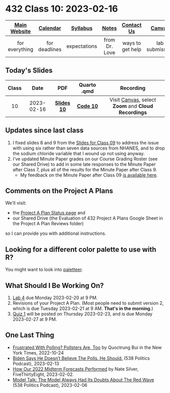 # 432 Class 10: 2023-02-16

[Main Website](https://thomaselove.github.io/432-2023/) | [Calendar](https://thomaselove.github.io/432-2023/calendar.html) | [Syllabus](https://thomaselove.github.io/432-syllabus-2023/) | [Notes](https://thomaselove.github.io/432-notes/) | [Contact Us](https://thomaselove.github.io/432-2023/contact.html) | [Canvas](https://canvas.case.edu) | [Data and Code](https://github.com/THOMASELOVE/432-data) | [Sources](https://github.com/THOMASELOVE/432-classes-2023/tree/main/sources)
:-----------: | :--------------: | :----------: | :---------: | :-------------: | :-----------: | :------------: |:------:
for everything | for deadlines | expectations | from Dr. Love | ways to get help | lab submission | for downloads | to read

## Today's Slides

Class | Date | PDF | Quarto .qmd | Recording
:---: | :--------: | :------: | :------: | :-------------:
10 | 2023-02-16 | **[Slides 10](https://github.com/THOMASELOVE/432-slides-2023/blob/main/slides10.pdf)** | **[Code 10](https://github.com/THOMASELOVE/432-slides-2023/blob/main/slides10.qmd)** | Visit [Canvas](https://canvas.case.edu/), select **Zoom** and **Cloud Recordings**

## Updates since last class

1. I fixed slides 8 and 9 from the [Slides for Class 09](https://github.com/THOMASELOVE/432-classes-2023/blob/main/class09) to address the issue with using six rather than seven data sources from NHANES, and to drop the sodium chloride variable that I wound up not using anyway.
2. I've updated Minute Paper grades on our Course Grading Roster (see our Shared Drive) to add in some late responses to the Minute Paper after Class 7, plus all of the results for the Minute Paper after Class 9.
    - My feedback on the Minute Paper after Class 09 [is available here](min-09-feedback.pdf).

## Comments on the Project A Plans

We'll visit:
- the [Project A Plan Status page](https://github.com/THOMASELOVE/432-classes-2023/blob/main/projectA/plans.md) and 
- our Shared Drive (the Evaluation of 432 Project A Plans Google Sheet in the Project A Plan Reviews folder)

so I can provide you with additional instructions.

## Looking for a different color palette to use with R?

You might want to look into [paletteer](https://github.com/EmilHvitfeldt/paletteer).

## What Should I Be Working On?

1. [Lab 4](https://thomaselove.github.io/432-2023/lab4.html) due Monday 2023-02-20 at 9 PM.
2. Revisions of your Project A Plan. (Most people need to submit version 2, which is due Tuesday 2023-02-21 at 9 AM. **That's in the morning**.)
3. [Quiz 1](https://thomaselove.github.io/432-2023/quiz1.html) will be posted on Thursday 2023-02-23, and is due Monday 2023-02-27 at 9 PM.

## One Last Thing

- [Frustrated With Polling? Pollsters Are, Too](https://www.nytimes.com/interactive/2022/10/24/opinion/frustrated-with-polling-pollsters-are-too.html) by Quoctrung Bui in the New York Times, 2022-10-24
- [Biden Says He Doesn’t Believe The Polls. He Should.](https://fivethirtyeight.com/videos/biden-says-he-doesnt-believe-the-polls-he-should/) (538 Politics Podcast), 2023-02-13
- [How Our 2022 Midterm Forecasts Performed](https://fivethirtyeight.com/features/how-our-2022-midterm-forecasts-performed/) by Nate Silver, FiveThirtyEight, 2023-02-02.
- [Model Talk: The Model Always Had Its Doubts About The Red Wave](https://fivethirtyeight.com/videos/the-model-always-had-its-doubts-about-the-red-wave/) (538 Politics Podcast), 2023-02-06

